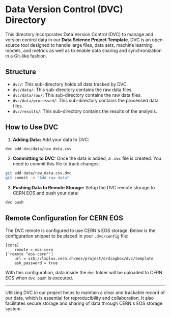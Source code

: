 # Data Version Control (DVC) Directory

This directory incorporates Data Version Control (DVC) to manage and version control data in our **Data Science Project Template**. DVC is an open-source tool designed to handle large files, data sets, machine learning models, and metrics as well as to enable data sharing and synchronization in a Git-like fashion.

## Structure

- `dvc/`: This sub-directory holds all data tracked by DVC.
- `dvc/data/`: This sub-directory contains the raw data files.
- `dvc/data/raw/`: This sub-directory contains the raw data files.
- `dvc/data/processed/`: This sub-directory contains the processed data files.
- `dvc/results/`: This sub-directory contains the results of the analysis.

## How to Use DVC

1. **Adding Data:** Add your data to DVC:

```bash
dvc add dvc/data/raw_data.csv
```

2. **Committing to DVC:** Once the data is added, a `.dvc` file is created. You need to commit this file to track changes:

```bash
git add data/raw_data.csv.dvc
git commit -m "Add raw data"
```

3. **Pushing Data to Remote Storage:** Setup the DVC remote storage to CERN EOS and push your data:

```bash
dvc push
```

## Remote Configuration for CERN EOS

The DVC remote is configured to use CERN's EOS storage. Below is the configuration snippet to be placed in your `.dvc/config` file:

```plaintext
[core]
    remote = eos-cern
['remote "eos-cern"']
    url = ssh://lxplus.cern.ch/eos/project/d/diagbox/dvc/template
    ask_password = true
```

With this configuration, data inside the `dvc` folder will be uploaded to CERN EOS when `dvc push` is executed.

______________________________________________________________________

Utilizing DVC in our project helps to maintain a clear and trackable record of our data, which is essential for reproducibility and collaboration. It also facilitates secure storage and sharing of data through CERN's EOS storage system.
